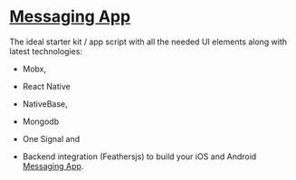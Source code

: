 # [Messaging App](http://market.nativebase.io/view/react-native-messaging-app-with-backend)

The ideal starter kit / app script with all the needed UI elements along with latest technologies:

* Mobx,

* React Native

* NativeBase,

* Mongodb

* One Signal and

* Backend integration \(Feathersjs\) to build your iOS and Android [Messaging App](http://market.nativebase.io/view/react-native-messaging-app-with-backend).
